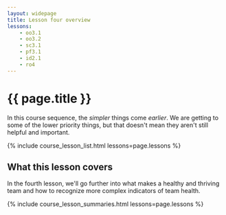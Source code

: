 ```yaml
---
layout: widepage
title: Lesson four overview
lessons:
    - oo3.1
    - oo3.2
    - sc3.1
    - pf3.1
    - id2.1
    - ro4
---
```


# {{ page.title }}

In this course sequence, the *simpler* things come *earlier*. We are getting to some of the lower priority things, but that doesn't mean they aren't still helpful and important.

{% include course_lesson_list.html lessons=page.lessons %}

## What this lesson covers

In the fourth lesson, we'll go further into what makes a healthy and thriving team and how to recognize more complex indicators of team health. 

{% include course_lesson_summaries.html lessons=page.lessons %}
